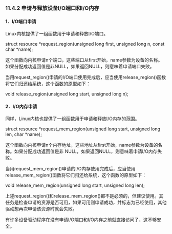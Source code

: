 ### 11.4.2 申请与释放设备I/O端口和I/O内存

#### 1．I/O端口申请

Linux内核提供了一组函数用于申请和释放I/O端口。

struct resource *request_region(unsigned long first, unsigned long n, const char *name);

这个函数向内核申请n个端口，这些端口从first开始，name参数为设备的名称。如果分配成功返回值是非NULL，如果返回NULL，则意味着申请端口失败。

当用request_region()申请的I/O端口使用完成后，应当使用release_region()函数将它们归还给系统，这个函数的原型如下：

void release_region(unsigned long start, unsigned long n);

#### 2．I/O内存申请

同样，Linux内核也提供了一组函数用于申请和释放I/O内存的范围。

struct resource *request_mem_region(unsigned long start, unsigned long len, char *name);

这个函数向内核申请n个内存地址，这些地址从first开始，name参数为设备的名称。如果分配成功返回值是非 NULL，如果返回NULL，则意味着申请I/O内存失败。

当用request_mem_region()申请的I/O内存使用完成后，应当使用release_mem_region()函数将它们归还给系统，这个函数的原型如下：

void release_mem_region(unsigned long start, unsigned long len);

上述request_region()和release_mem_region()都不是必须的，但建议使用。其任务是检查申请的资源是否可用，如果可用则申请成功，并标志为已经使用，其他驱动想再次申请该资源时就会失败。

有许多设备驱动程序在没有申请I/O端口和I/O内存之前就直接访问了，这不够安全。

